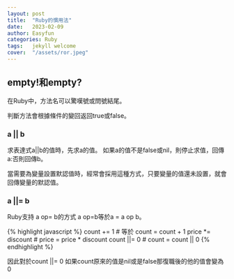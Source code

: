 ```yaml
---
layout: post
title:  "Ruby的慣用法"
date:   2023-02-09
author: Easyfun
categories: Ruby
tags:	jekyll welcome
cover:  "/assets/ror.jpeg"
---
```



## empty!和empty?

在Ruby中，方法名可以驚嘆號或問號結尾。

判斷方法會根據條件的變回返回true或false。

### a || b

求表達式a||b的值時，先求a的值。 如果a的值不是false或nil，則停止求值，回傳a:否則回傳b。

當需要為變量設置默認值時，經常會採用這種方式，只要變量的值還未設置，就會回傳變量的默認值。

### a ||= b

Ruby支持 a op= b的方式  a op=b等於a = a op b。

{% highlight javascript %}
count += 1           # 等於 count = count + 1
price *= discount    #  price = price * discount
count ||= 0          # count = count || 0
{% endhighlight %}

因此對於count ||= 0 如果count原來的值是nil或是false那復職後的他的值會變為0


